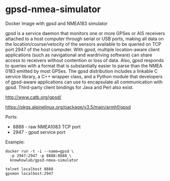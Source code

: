 # gpsd-nmea-simulator
Docker Image with gpsd and NMEA183 simulator

gpsd is a service daemon that monitors one or more GPSes or AIS receivers attached to a host computer 
through serial or USB ports, making all data on the location/course/velocity of the sensors available 
to be queried on TCP port 2947 of the host computer. With gpsd, multiple location-aware client applications 
(such as navigational and wardriving software) can share access to receivers without contention or loss of data. 
Also, gpsd responds to queries with a format that is substantially easier to parse than the
NMEA 0183 emitted by most GPSes. The gpsd distribution includes a linkable C service library, 
a C++ wrapper class, and a Python module that developers of gpsd-aware applications 
can use to encapsulate all communication with gpsd. Third-party client bindings for Java and Perl also exist.

http://www.catb.org/gpsd/

https://pkgs.alpinelinux.org/package/v3.5/main/armhf/gpsd

Ports:
 
- 8888 - raw NMEA1083 TCP port
- 2947 - gpsd service port

Example:

```
docker run -t -i --name=gpsd \
  -p 2947:2947 -p 8888:8888 \
  knowhowlab/gpsd-nmea-simulator 
```

```
telnet localhost 8888
gpsmon localhost:2947 

```